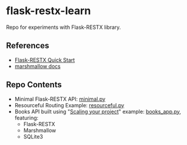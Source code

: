 # flask-restx-learn

Repo for experiments with Flask-RESTX library.

## References

- [Flask-RESTX Quick Start](https://flask-restx.readthedocs.io/en/latest/quickstart.html)
- [marshmallow docs](https://marshmallow.readthedocs.io/en/stable/)

## Repo Contents

- Minimal Flask-RESTX API: [minimal.py](minimal.py)
- Resourceful Routing Example: [resourceful.py](resourceful.py)
- Books API built using "[Scaling your project](https://flask-restx.readthedocs.io/en/latest/scaling.html)" example: 
  [books_app.py](books_app.py), featuring:
  - Flask-RESTX
  - Marshmallow
  - SQLite3